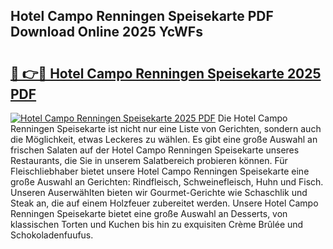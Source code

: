## Hotel Campo Renningen Speisekarte PDF Download Online 2025 YcWFs

# <h2><a href="http://gccj3l.nevu.top/?p=Hotel+Campo+Renningen+Speisekarte">🔗 👉🔴 Hotel Campo Renningen Speisekarte 2025 PDF</a></h2>

[![Hotel Campo Renningen Speisekarte 2025 PDF](https://i.imgur.com/dBaPXMq.png)](http://gccj3l.nevu.top/?p=Hotel+Campo+Renningen+Speisekarte)
Die Hotel Campo Renningen Speisekarte ist nicht nur eine Liste von Gerichten, sondern auch die Möglichkeit, etwas Leckeres zu wählen. Es gibt eine große Auswahl an frischen Salaten auf der Hotel Campo Renningen Speisekarte unseres Restaurants, die Sie in unserem Salatbereich probieren können. Für Fleischliebhaber bietet unsere Hotel Campo Renningen Speisekarte eine große Auswahl an Gerichten: Rindfleisch, Schweinefleisch, Huhn und Fisch. Unseren Auserwählten bieten wir Gourmet-Gerichte wie Schaschlik und Steak an, die auf einem Holzfeuer zubereitet werden. Unsere Hotel Campo Renningen Speisekarte bietet eine große Auswahl an Desserts, von klassischen Torten und Kuchen bis hin zu exquisiten Crème Brûlée und Schokoladenfuufus.
